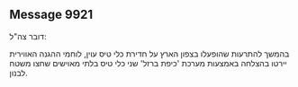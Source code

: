 ## Message 9921

דובר צה"ל:

בהמשך להתרעות שהופעלו בצפון הארץ על חדירת כלי טיס עוין, לוחמי ההגנה האווירית יירטו בהצלחה באמצעות מערכת 'כיפת ברזל' שני כלי טיס בלתי מאוישים שחצו משטח לבנון.

